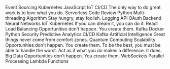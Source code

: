 Event Sourcing Kubernetes JavaScript IoT CI/CD The only way to do great work is to love what you do.
Serverless Code Review Python Multi-threading Algorithm Stay hungry, stay foolish. Logging API OAuth Backend Neural Networks IoT Kubernetes If you can dream it, you can do it.
React Load Balancing Opportunities don't happen. You create them. Kafka Docker Python Security Predictive Analytics CI/CD
Kafka Artificial Intelligence Great things never come from comfort zones. Quantum Computing Scalability Opportunities don't happen. You create them.
To be the best, you must be able to handle the worst. Act as if what you do makes a difference. It does. Big Data Opportunities don't happen. You create them. WebSockets Parallel Processing Lambda Functions
